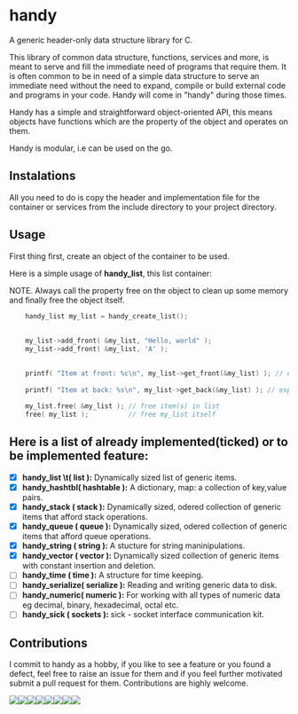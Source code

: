 # handy

A generic header-only data structure library for C.

This library of common data structure, functions, services and more, is meant to serve and fill the immediate need of programs that require them. It is often common to be in need of a simple data structure to serve an immediate need without the need to expand, compile or build external code and programs in your code. Handy will come in "handy" during those times.

Handy has a simple and straightforward object-oriented API, this means objects have functions which are the property of the object and operates on them.

Handy is modular, i.e can be used on the go.

## Instalations

All you need to do is copy the header and implementation file for the container or services from the include directory to your project directory.

## Usage

First thing first, create an object of the container to be used.

Here is a simple usage of **handy_list**, this list container:

NOTE. Always call the property free on the object to clean up some memory and finally free the object itself.

```C
    handy_list my_list = handy_create_list(); 
    
    
    my_list->add_front( &my_list, "Hello, world" );
    my_list->add_front( &my_list, 'A' );        
   

    printf( "Item at front: %c\n", my_list->get_front(&my_list) ); // expect a char, prints 'A' 
    
    printf( "Item at back: %s\n", my_list->get_back(&my_list) ); // expect char *, prints "Hello, world"
    
    my_list.free( &my_list ); // free item(s) in list
    free( my_list );          // free my_list itself

```

## Here is a list of already implemented(ticked) or to be implemented feature:


- [x] **handy_list   \t( list ):** Dynamically sized list of generic items.
- [x] **handy_hashtbl( hashtable ):** A dictionary, map: a collection of key,value pairs.
- [x] **handy_stack  ( stack ):** Dynamically sized, odered collection of generic items that afford stack operations.
- [x] **handy_queue  ( queue ):** Dynamically sized, odered collection of generic items that afford queue operations.
- [x] **handy_string ( string ):** A stucture for string maninipulations.
- [x] **handy_vector ( vector ):** Dynamically sized collection of generic items with constant insertion and  deletion.
- [ ] **handy_time   ( time ):** A structure for time keeping.
- [ ] **handy_serialize( serialize ):** Reading and writing generic data to disk.
- [ ] **handy_numeric( numeric ):** For working with all types of numeric data eg decimal, binary, hexadecimal, octal etc.
- [ ] **handy_sick   ( sockets ):** sick - socket interface communication kit.

## Contributions

I commit to handy as a hobby, if you like to see a feature or you found a defect, feel free to raise an issue for them and if you feel further motivated submit a pull request for them. Contributions are highly welcome.


[![](https://sourcerer.io/fame/ytobi/ytobi/handy/images/0)](https://sourcerer.io/fame/ytobi/ytobi/handy/links/0)[![](https://sourcerer.io/fame/ytobi/ytobi/handy/images/1)](https://sourcerer.io/fame/ytobi/ytobi/handy/links/1)[![](https://sourcerer.io/fame/ytobi/ytobi/handy/images/2)](https://sourcerer.io/fame/ytobi/ytobi/handy/links/2)[![](https://sourcerer.io/fame/ytobi/ytobi/handy/images/3)](https://sourcerer.io/fame/ytobi/ytobi/handy/links/3)[![](https://sourcerer.io/fame/ytobi/ytobi/handy/images/4)](https://sourcerer.io/fame/ytobi/ytobi/handy/links/4)[![](https://sourcerer.io/fame/ytobi/ytobi/handy/images/5)](https://sourcerer.io/fame/ytobi/ytobi/handy/links/5)[![](https://sourcerer.io/fame/ytobi/ytobi/handy/images/6)](https://sourcerer.io/fame/ytobi/ytobi/handy/links/6)[![](https://sourcerer.io/fame/ytobi/ytobi/handy/images/7)](https://sourcerer.io/fame/ytobi/ytobi/handy/links/7)

